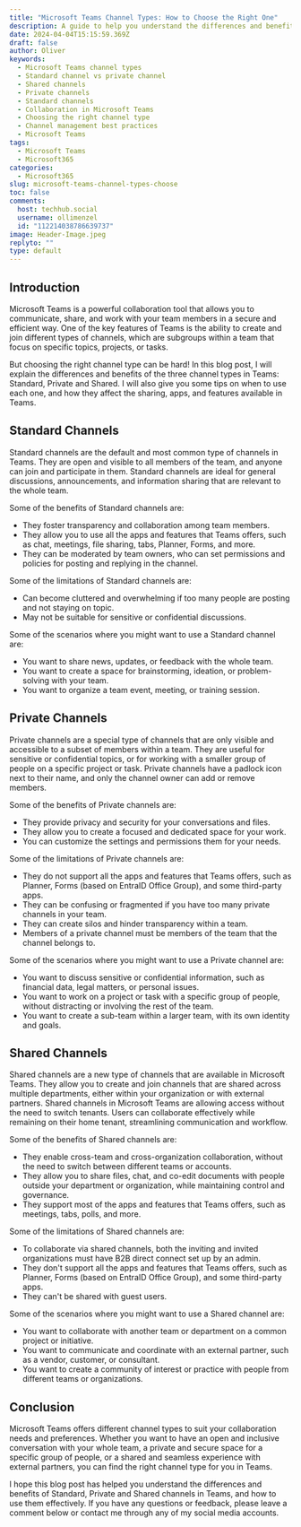 ```yaml
---
title: "Microsoft Teams Channel Types: How to Choose the Right One"
description: A guide to help you understand the differences and benefits of Standard, Private and Shared channels in Microsoft Teams.
date: 2024-04-04T15:15:59.369Z
draft: false
author: Oliver
keywords:
  - Microsoft Teams channel types
  - Standard channel vs private channel
  - Shared channels
  - Private channels
  - Standard channels
  - Collaboration in Microsoft Teams
  - Choosing the right channel type
  - Channel management best practices
  - Microsoft Teams
tags:
  - Microsoft Teams
  - Microsoft365
categories:
  - Microsoft365
slug: microsoft-teams-channel-types-choose
toc: false
comments:
  host: techhub.social
  username: ollimenzel
  id: "112214038786639737"
image: Header-Image.jpeg
replyto: ""
type: default
---
```

## Introduction 

Microsoft Teams is a powerful collaboration tool that allows you to communicate, share, and work with your team members in a secure and efficient way. One of the key features of Teams is the ability to create and join different types of channels, which are subgroups within a team that focus on specific topics, projects, or tasks. 

But choosing the right channel type can be hard! In this blog post, I will explain the differences and benefits of the three channel types in Teams: Standard, Private and Shared. I will also give you some tips on when to use each one, and how they affect the sharing, apps, and features available in Teams. 

## Standard Channels 

Standard channels are the default and most common type of channels in Teams. They are open and visible to all members of the team, and anyone can join and participate in them. Standard channels are ideal for general discussions, announcements, and information sharing that are relevant to the whole team. 

Some of the benefits of Standard channels are: 

- They foster transparency and collaboration among team members. 
- They allow you to use all the apps and features that Teams offers, such as chat, meetings, file sharing, tabs, Planner, Forms, and more. 
- They can be moderated by team owners, who can set permissions and policies for posting and replying in the channel. 

Some of the limitations of Standard channels are:

- Can become cluttered and overwhelming if too many people are posting and not staying on topic.
- May not be suitable for sensitive or confidential discussions.

Some of the scenarios where you might want to use a Standard channel are: 

- You want to share news, updates, or feedback with the whole team. 
- You want to create a space for brainstorming, ideation, or problem-solving with your team. 
- You want to organize a team event, meeting, or training session. 

## Private Channels 

Private channels are a special type of channels that are only visible and accessible to a subset of members within a team. They are useful for sensitive or confidential topics, or for working with a smaller group of people on a specific project or task. Private channels have a padlock icon next to their name, and only the channel owner can add or remove members. 

Some of the benefits of Private channels are: 

- They provide privacy and security for your conversations and files. 
- They allow you to create a focused and dedicated space for your work. 
- You can customize the settings and permissions them for your needs. 

Some of the limitations of Private channels are:
- They do not support all the apps and features that Teams offers, such as Planner, Forms (based on EntraID Office Group), and some third-party apps.
- They can be confusing or fragmented if you have too many private channels in your team.
- They can create silos and hinder transparency within a team.
- Members of a private channel must be members of the team that the channel belongs to.

Some of the scenarios where you might want to use a Private channel are: 

- You want to discuss sensitive or confidential information, such as financial data, legal matters, or personal issues. 
- You want to work on a project or task with a specific group of people, without distracting or involving the rest of the team. 
- You want to create a sub-team within a larger team, with its own identity and goals. 

## Shared Channels 

Shared channels are a new type of channels that are available in Microsoft Teams. They allow you to create and join channels that are shared across multiple departments, either within your organization or with external partners. Shared channels in Microsoft Teams are allowing access without the need to switch tenants. Users can collaborate effectively while remaining on their home tenant, streamlining communication and workflow. 

Some of the benefits of Shared channels are: 

- They enable cross-team and cross-organization collaboration, without the need to switch between different teams or accounts. 
- They allow you to share files, chat, and co-edit documents with people outside your department or organization, while maintaining control and governance. 
- They support most of the apps and features that Teams offers, such as meetings, tabs, polls, and more. 

Some of the limitations of Shared channels are:
-  To collaborate via shared channels, both the inviting and invited organizations must have B2B direct connect set up by an admin.
- They don't support all the apps and features that Teams offers, such as Planner, Forms (based on EntraID Office Group), and some third-party apps.
- They can't be shared with guest users.

Some of the scenarios where you might want to use a Shared channel are: 

- You want to collaborate with another team or department on a common project or initiative. 
- You want to communicate and coordinate with an external partner, such as a vendor, customer, or consultant. 
- You want to create a community of interest or practice with people from different teams or organizations. 

## Conclusion 

Microsoft Teams offers different channel types to suit your collaboration needs and preferences. Whether you want to have an open and inclusive conversation with your whole team, a private and secure space for a specific group of people, or a shared and seamless experience with external partners, you can find the right channel type for you in Teams. 

I hope this blog post has helped you understand the differences and benefits of Standard, Private and Shared channels in Teams, and how to use them effectively. If you have any questions or feedback, please leave a comment below or contact me through any of my social media accounts. 